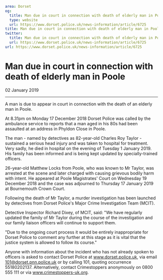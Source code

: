 ```yaml
area: Dorset
og:
  title: Man due in court in connection with death of elderly man in Poole
  type: website
  url: https://www.dorset.police.uk/news-information/article/6725
title: Man due in court in connection with death of elderly man in Poole |
twitter:
  title: Man due in court in connection with death of elderly man in Poole
  url: https://www.dorset.police.uk/news-information/article/6725
url: https://www.dorset.police.uk/news-information/article/6725
```

# Man due in court in connection with death of elderly man in Poole

02 January 2019

* * *

A man is due to appear in court in connection with the death of an elderly man in Poole.

At 8.31pm on Monday 17 December 2018 Dorset Police was called by the ambulance service to reports that a man aged in his 80s had been assaulted at an address in Phyldon Close in Poole.

The man - named by detectives as 82-year-old Charles Roy Taylor - sustained a serious head injury and was taken to hospital for treatment. Very sadly, he died in hospital on the evening of Tuesday 1 January 2019. His family has been informed and is being kept updated by specially-trained officers.

26-year-old Matthew Locks from Poole, who was known to Mr Taylor, was arrested at the scene and later charged with causing grievous bodily harm with intent. He appeared at Poole Magistrates' Court on Wednesday 19 December 2018 and the case was adjourned to Thursday 17 January 2019 at Bournemouth Crown Court.

Following the death of Mr Taylor, a murder investigation has been launched by detectives from Dorset Police's Major Crime Investigation Team (MCIT).

Detective Inspector Richard Dixey, of MCIT, said: "We have regularly updated the family of Mr Taylor during the course of the investigation and our family liaison officers will continue to support them.

"Due to the ongoing court process it would be entirely inappropriate for Dorset Police to comment any further at this stage as it is vital that the justice system is allowed to follow its course."

Anyone with information about the incident who has not already spoken to officers is asked to contact Dorset Police at www.dorset.police.uk, via email 101@dorset.pnn.police.uk or by calling 101, quoting occurrence 55180202137. Alternatively, contact Crimestoppers anonymously on 0800 555 111 or via www.crimestoppers-uk.org.
